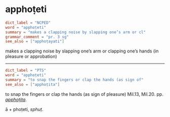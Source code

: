 # apphoṭeti

``` toml
dict_label = "NCPED"
word = "apphoṭeti"
summary = "makes a clapping noise by slapping one’s arm or cl"
grammar_comment = "pr. 3 sg"
see_also = ["apphoṭayati"]
```

makes a clapping noise by slapping one’s arm or clapping one’s hands (in pleasure or approbation)

--------------------

``` toml
dict_label = "PTS"
word = "apphoṭeti"
summary = "to snap the fingers or clap the hands (as sign of"
see_also = ["apphoṭita"]
```

to snap the fingers or clap the hands (as sign of pleasure) Mil.13, Mil.20. pp. *[apphoṭita](apphoṭita.md)*.

ā \+ phoṭeti, *sphuṭ*.

